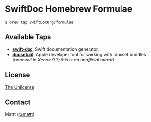 # SwiftDoc Homebrew Formulae

```terminal
$ brew tap SwiftDocOrg/formulae
```

## Available Taps

- **[swift-doc][swift-doc]**:
  Swift documentation generator.
- **[docsetutil][docsetutil]**:
  Apple developer tool for working with .docset bundles
  _(removed in Xcode 9.3; this is an unofficial mirror)_

## License

[The Unlicense](http://unlicense.org)

## Contact

Mattt ([@mattt](https://twitter.com/mattt))

[swift-doc]: https://github.com/SwiftDocOrg/swift-doc
[docsetutil]: https://github.com/SwiftDocOrg/docsetutil
